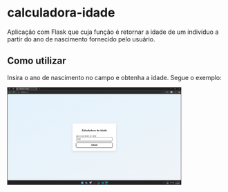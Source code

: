 # calculadora-idade

Aplicação com Flask que cuja função é retornar a idade de um indivíduo a partir do ano de nascimento fornecido pelo usuário.

## Como utilizar
Insira o ano de nascimento no campo e obtenha a idade. Segue o exemplo:

<img src="wiki/Screenshot.png" alt="Exemplo" width="80%">